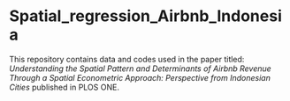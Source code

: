 # Spatial_regression_Airbnb_Indonesia
This repository contains data and codes used in the paper titled: _Understanding the Spatial Pattern and Determinants of Airbnb Revenue Through a Spatial Econometric Approach: Perspective from Indonesian Cities_ published in PLOS ONE. 
